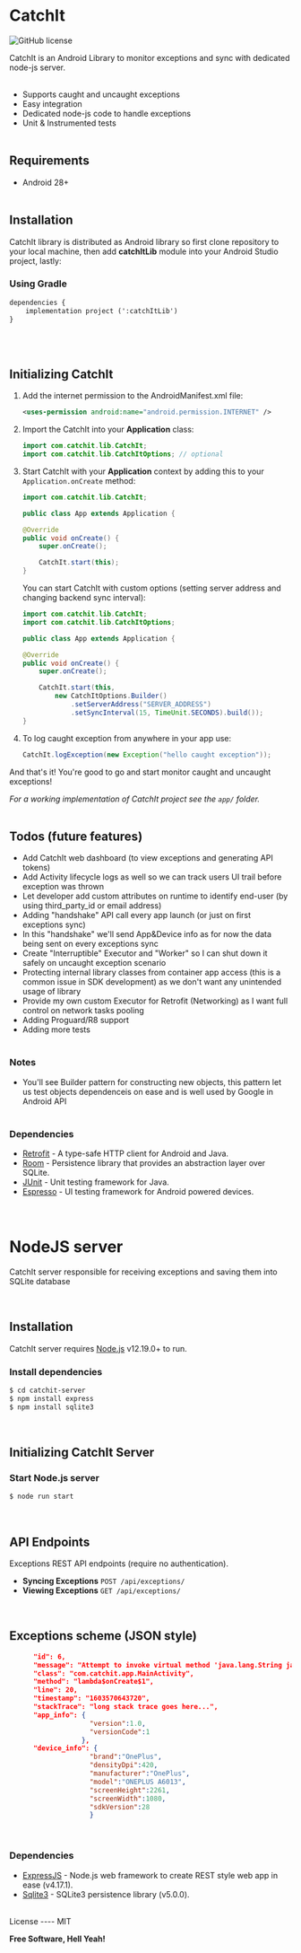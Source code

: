 # CatchIt

![GitHub license](https://img.shields.io/badge/license-MIT-lightgrey.svg)

CatchIt is an Android Library to monitor exceptions and sync with dedicated node-js server.
<br><br>


  - Supports caught and uncaught exceptions
  - Easy integration
  - Dedicated node-js code to handle exceptions
  - Unit & Instrumented tests
  <br><Br>

## Requirements
- Android 28+
<br><br>

## Installation

CatchIt library is distributed as Android library so first clone repository to your local machine, then add **catchItLib** module into your Android Studio project, lastly:
<br>
### Using Gradle

```xml
dependencies {
    implementation project (':catchItLib')
}
```
<br><br>

## Initializing CatchIt

1. Add the internet permission to the AndroidManifest.xml file:

    ```xml
    <uses-permission android:name="android.permission.INTERNET" />
    ```

3. Import the CatchIt into your **Application** class:

    
    ```java
    import com.catchit.lib.CatchIt;
    import com.catchit.lib.CatchItOptions; // optional
    ```

4. Start CatchIt with your **Application** context by adding this to your `Application.onCreate` method:

    
    
    ```java
    import com.catchit.lib.CatchIt;

    public class App extends Application {

    @Override
    public void onCreate() {
        super.onCreate();

        CatchIt.start(this);
    }
    ```
    
    You can start CatchIt with custom options (setting server address and changing backend sync interval):

    ```java
    import com.catchit.lib.CatchIt;
    import com.catchit.lib.CatchItOptions;

    public class App extends Application {

    @Override
    public void onCreate() {
        super.onCreate();

        CatchIt.start(this,
            new CatchItOptions.Builder()
                .setServerAddress("SERVER_ADDRESS")
                .setSyncInterval(15, TimeUnit.SECONDS).build());
    }
    ```


5. To log caught exception from anywhere in your app use:
    ```java
    CatchIt.logException(new Exception("hello caught exception"));
    ```

And that's it! You're good to go and start monitor caught and uncaught exceptions!

*For a working implementation of CatchIt project see the `app/` folder.*
<br><br>

## Todos (future features)
  
  - Add CatchIt web dashboard (to view exceptions and generating API tokens)
  - Add Activity lifecycle logs as well so we can track users UI trail before exception was thrown
  - Let developer add custom attributes on runtime to identify end-user (by using third_party_id or email address)
  - Adding "handshake" API call every app launch (or just on first exceptions sync)
  - In this "handshake" we'll send  App&Device info as for now the data being sent on every exceptions sync
  - Create "Interruptible" Executor and "Worker" so I can shut down it safely on uncaught exception scenario
  - Protecting internal library classes from container app access (this is a common issue in SDK development) as we don't want any unintended usage of library
  - Provide my own custom Executor for Retrofit (Networking) as I want full control on network tasks pooling
  - Adding Proguard/R8 support
  - Adding more tests
  <br><br>
  
 ### Notes

 - You'll see Builder pattern for constructing new objects, this pattern let us test objects dependenceis on ease and is well used by Google in Android API
  <br><br>
 
### Dependencies
* [Retrofit] - A type-safe HTTP client for Android and Java.
* [Room] - Persistence library that provides an abstraction layer over SQLite.
* [JUnit] -  Unit testing framework for Java.
* [Espresso] - UI testing framework for Android powered devices.
  <br><br><br>
# NodeJS server
CatchIt server responsible for receiving exceptions and saving them into SQLite database

<br>

## Installation

CatchIt server requires [Node.js](https://nodejs.org/) v12.19.0+ to run.
<br>
### Install dependencies

```sh
$ cd catchit-server
$ npm install express
$ npm install sqlite3
```
<br>


## Initializing CatchIt Server
### Start Node.js server

```sh
$ node run start
```
<br>

## API Endpoints

Exceptions REST API endpoints (require no authentication).

* **Syncing Exceptions** `POST /api/exceptions/`
* **Viewing Exceptions** `GET /api/exceptions/`

<br>

## Exceptions scheme (JSON style)

```json
      "id": 6,
      "message": "Attempt to invoke virtual method 'java.lang.String java.lang.String.toString()' on a null object reference",
      "class": "com.catchit.app.MainActivity",
      "method": "lambda$onCreate$1",
      "line": 20,
      "timestamp": "1603570643720",
      "stackTrace": "long stack trace goes here...",
      "app_info": {
                    "version":1.0,
                    "versionCode":1
                  },
      "device_info": {
                    "brand":"OnePlus",
                    "densityDpi":420,
                    "manufacturer":"OnePlus",
                    "model":"ONEPLUS A6013",
                    "screenHeight":2261,
                    "screenWidth":1080,
                    "sdkVersion":28
                    }
```

<br>

### Dependencies
* [ExpressJS] - Node.js web  framework to create REST style web app in ease (v4.17.1).
* [Sqlite3] - SQLite3 persistence library (v5.0.0).

<br>
License
----
MIT

**Free Software, Hell Yeah!**

[//]: #

   [Retrofit]: <https://square.github.io/retrofit/>
   [Room]: <https://developer.android.com/topic/libraries/architecture/room>
   [JUnit]: <https://developer.android.com/training/testing/unit-testing/local-unit-tests>
   [Espresso]: <https://developer.android.com/training/testing/espresso>
   [SQLite3]: <https://www.npmjs.com/package/sqlite3>
   [ExpressJS]: <https://expressjs.com/>
